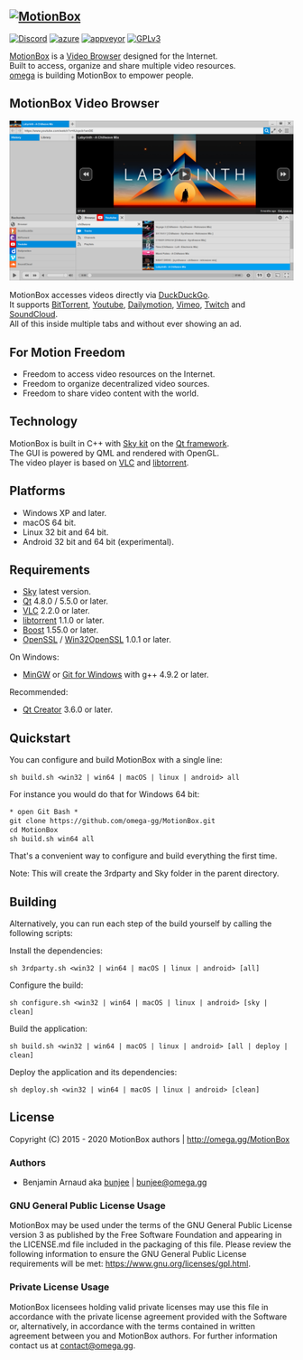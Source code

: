 <a href="http://omega.gg/MotionBox"><img src="dist/icon.png" alt="MotionBox" width="128px"></a>
---
[![Discord](https://img.shields.io/discord/705770212485496852)](https://omega.gg/discord)
[![azure](https://dev.azure.com/bunjee/MotionBox/_apis/build/status/omega-gg.MotionBox)](https://dev.azure.com/bunjee/MotionBox/_build)
[![appveyor](https://ci.appveyor.com/api/projects/status/ct0kbo659jviskec?svg=true)](https://ci.appveyor.com/project/3unjee/MotionBox)
[![GPLv3](https://img.shields.io/badge/License-GPLv3-blue.svg)](https://www.gnu.org/licenses/gpl.html)

[MotionBox](https://omega.gg/MotionBox) is a [Video Browser](https://omega.gg/about/VideoBrowser) designed for the Internet.<br>
Built to access, organize and share multiple video resources.<br>
[omega](https://omega.gg/about) is building MotionBox to empower people.<br>

## MotionBox Video Browser
<a href="http://omega.gg/MotionBox"><img src="dist/screens/MotionBoxC.png" alt="Video Browser" width="512px"></a>

MotionBox accesses videos directly via [DuckDuckGo](https://en.wikipedia.org/wiki/DuckDuckGo).<br>
It supports [BitTorrent](https://en.wikipedia.org/wiki/BitTorrent), [Youtube](https://en.wikipedia.org/wiki/Youtube), [Dailymotion](https://en.wikipedia.org/wiki/Dailymotion), [Vimeo](https://en.wikipedia.org/wiki/Vimeo), [Twitch](https://en.wikipedia.org/wiki/Twitch_(service)) and [SoundCloud](https://en.wikipedia.org/wiki/SoundCloud).<br>
All of this inside multiple tabs and without ever showing an ad.<br>

## For Motion Freedom

- Freedom to access video resources on the Internet.
- Freedom to organize decentralized video sources.
- Freedom to share video content with the world.

## Technology

MotionBox is built in C++ with [Sky kit](https://omega.gg/Sky/sources) on the [Qt framework](https://github.com/qtproject).<br>
The GUI is powered by QML and rendered with OpenGL.<br>
The video player is based on [VLC](https://github.com/videolan/vlc) and [libtorrent](https://en.wikipedia.org/wiki/libtorrent).<br>

## Platforms

- Windows XP and later.
- macOS 64 bit.
- Linux 32 bit and 64 bit.
- Android 32 bit and 64 bit (experimental).

## Requirements

- [Sky](https://omega.gg/Sky/sources) latest version.
- [Qt](https://download.qt.io/official_releases/qt) 4.8.0 / 5.5.0 or later.
- [VLC](https://download.videolan.org/pub/videolan/vlc) 2.2.0 or later.
- [libtorrent](https://github.com/arvidn/libtorrent/releases) 1.1.0 or later.
- [Boost](https://www.boost.org/users/download) 1.55.0 or later.
- [OpenSSL](https://www.openssl.org/source) / [Win32OpenSSL](https://slproweb.com/products/Win32OpenSSL.html) 1.0.1 or later.

On Windows:
- [MinGW](https://sourceforge.net/projects/mingw) or [Git for Windows](https://git-for-windows.github.io) with g++ 4.9.2 or later.

Recommended:
- [Qt Creator](https://download.qt.io/official_releases/qtcreator) 3.6.0 or later.

## Quickstart

You can configure and build MotionBox with a single line:

    sh build.sh <win32 | win64 | macOS | linux | android> all

For instance you would do that for Windows 64 bit:

    * open Git Bash *
    git clone https://github.com/omega-gg/MotionBox.git
    cd MotionBox
    sh build.sh win64 all

That's a convenient way to configure and build everything the first time.

Note: This will create the 3rdparty and Sky folder in the parent directory.

## Building

Alternatively, you can run each step of the build yourself by calling the following scripts:

Install the dependencies:

    sh 3rdparty.sh <win32 | win64 | macOS | linux | android> [all]

Configure the build:

    sh configure.sh <win32 | win64 | macOS | linux | android> [sky | clean]

Build the application:

    sh build.sh <win32 | win64 | macOS | linux | android> [all | deploy | clean]

Deploy the application and its dependencies:

    sh deploy.sh <win32 | win64 | macOS | linux | android> [clean]

## License

Copyright (C) 2015 - 2020 MotionBox authors | http://omega.gg/MotionBox

### Authors

- Benjamin Arnaud aka [bunjee](https://bunjee.me) | <bunjee@omega.gg>

### GNU General Public License Usage

MotionBox may be used under the terms of the GNU General Public License version 3 as published
by the Free Software Foundation and appearing in the LICENSE.md file included in the packaging
of this file. Please review the following information to ensure the GNU General Public License
requirements will be met: https://www.gnu.org/licenses/gpl.html.

### Private License Usage

MotionBox licensees holding valid private licenses may use this file in accordance with the private
license agreement provided with the Software or, alternatively, in accordance with the terms
contained in written agreement between you and MotionBox authors. For further information contact
us at contact@omega.gg.
